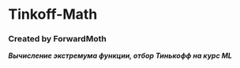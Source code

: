 # Tinkoff-Math

### Created by ForwardMoth

***Вычисление экстремума функции, отбор Тинькофф на курс ML***
